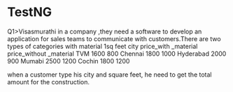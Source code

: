 # TestNG

Q1>Visasmurathi in a company ,they need a software to develop an application  for sales teams  to communicate with customers.There are two types  of categories with material 1sq feet
 city                            price_with _material	     price_without _material
TVM			                 1600                    800
Chennai                                       1800                   1000
Hyderabad                                   2000                    900
Mumabi                                       2500                   1200
Cochin                                         1800                   1200

when a customer type his city and square feet, he need to get  the total amount for the construction.

